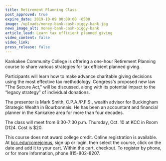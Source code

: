 ```yaml
---
title: Retirement Planning Class
post_approved: true
expire_date: 2019-10-09 00:00:00 -0500
image: /uploads/money-bank-cash-piggy-bank.jpg
news_image_alt: money-bank-cash-piggy-bank
article_lead: Learn tax efficient planned giving
video_content: false
video_link:
press_release: false
---
```


Kankakee Community College is offering a one-hour Retirement Planning course to share various strategies for tax efficient planned giving.

Participants will learn how to make advance charitable giving decisions using the most effective tax methodology. Congress's proposed new law "The Secure Act," will be discussed, along with its potential impact to the “legacy strategy” of individual donations.

The presenter is Mark Smith, C.P.A./P.F.S., wealth advisor for Buckingham Strategic Wealth in Bourbonnais. He has been an accountant and financial planner in the Kankakee area for more than four decades.

The class will meet from 6:30-7:30 p.m. Thursday, Oct. 10 at KCC in Room D124. Cost is $20.

This course does not award college credit. Online registration is available. At [kcc.edu/comejoinus](https://www.enrole.com/kcc/jsp/login.jsp), sign up or login, then select the course, click on the date and add it to your cart. Within the cart, checkout. To register by phone, or for more information, phone 815-802-8207.<br>&nbsp;
